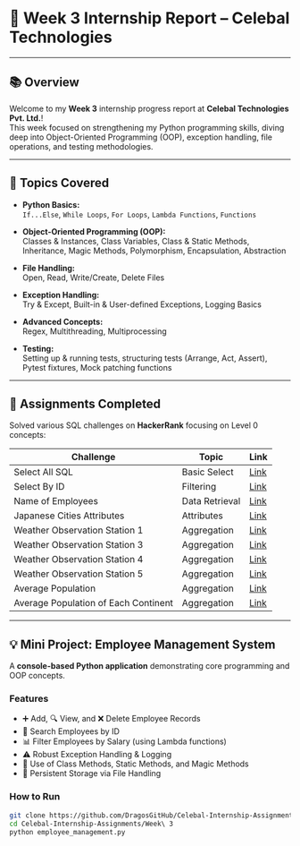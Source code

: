 # 🚀 Week 3 Internship Report – Celebal Technologies

---

## 📚 Overview

Welcome to my **Week 3** internship progress report at **Celebal Technologies Pvt. Ltd.**!  
This week focused on strengthening my Python programming skills, diving deep into Object-Oriented Programming (OOP), exception handling, file operations, and testing methodologies.

---

## 📝 Topics Covered

- **Python Basics:**  
  `If...Else`, `While Loops`, `For Loops`, `Lambda Functions`, `Functions`

- **Object-Oriented Programming (OOP):**  
  Classes & Instances, Class Variables, Class & Static Methods, Inheritance, Magic Methods, Polymorphism, Encapsulation, Abstraction

- **File Handling:**  
  Open, Read, Write/Create, Delete Files

- **Exception Handling:**  
  Try & Except, Built-in & User-defined Exceptions, Logging Basics

- **Advanced Concepts:**  
  Regex, Multithreading, Multiprocessing

- **Testing:**  
  Setting up & running tests, structuring tests (Arrange, Act, Assert), Pytest fixtures, Mock patching functions

---

## 🎯 Assignments Completed

Solved various SQL challenges on **HackerRank** focusing on Level 0 concepts:

| Challenge                          | Topic           | Link                                                                                   |
|----------------------------------|-----------------|----------------------------------------------------------------------------------------|
| Select All SQL                   | Basic Select    | [Link](https://www.hackerrank.com/challenges/select-all-sql/problem)                   |
| Select By ID                    | Filtering       | [Link](https://www.hackerrank.com/challenges/select-by-id/problem)                     |
| Name of Employees               | Data Retrieval  | [Link](https://www.hackerrank.com/challenges/name-of-employees/problem)                |
| Japanese Cities Attributes      | Attributes      | [Link](https://www.hackerrank.com/challenges/japanese-cities-attributes/problem)       |
| Weather Observation Station 1   | Aggregation     | [Link](https://www.hackerrank.com/challenges/weather-observation-station-1/problem)    |
| Weather Observation Station 3   | Aggregation     | [Link](https://www.hackerrank.com/challenges/weather-observation-station-3/problem)    |
| Weather Observation Station 4   | Aggregation     | [Link](https://www.hackerrank.com/challenges/weather-observation-station-4/problem)    |
| Weather Observation Station 5   | Aggregation     | [Link](https://www.hackerrank.com/challenges/weather-observation-station-5/problem)    |
| Average Population              | Aggregation     | [Link](https://www.hackerrank.com/challenges/average-population/problem)               |
| Average Population of Each Continent | Aggregation | [Link](https://www.hackerrank.com/challenges/average-population-of-each-continent/problem) |

---

## 💡 Mini Project: Employee Management System

A **console-based Python application** demonstrating core programming and OOP concepts.

### Features

- ➕ Add, 🔍 View, and ❌ Delete Employee Records  
- 🔎 Search Employees by ID  
- 📊 Filter Employees by Salary (using Lambda functions)  
- ⚠️ Robust Exception Handling & Logging  
- 🧩 Use of Class Methods, Static Methods, and Magic Methods  
- 💾 Persistent Storage via File Handling  

### How to Run

```bash
git clone https://github.com/DragosGitHub/Celebal-Internship-Assignments.git
cd Celebal-Internship-Assignments/Week\ 3
python employee_management.py
